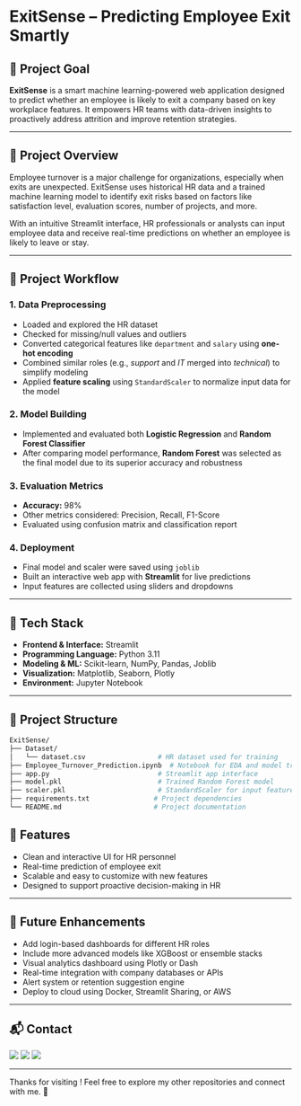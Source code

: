 # ExitSense – Predicting Employee Exit Smartly

## 🚀 Project Goal

**ExitSense** is a smart machine learning-powered web application designed to predict whether an employee is likely to exit a company based on key workplace features. It empowers HR teams with data-driven insights to proactively address attrition and improve retention strategies.

---

## 📌 Project Overview

Employee turnover is a major challenge for organizations, especially when exits are unexpected. ExitSense uses historical HR data and a trained machine learning model to identify exit risks based on factors like satisfaction level, evaluation scores, number of projects, and more.

With an intuitive Streamlit interface, HR professionals or analysts can input employee data and receive real-time predictions on whether an employee is likely to leave or stay.

---

## 🔁 Project Workflow

### 1. **Data Preprocessing**
- Loaded and explored the HR dataset
- Checked for missing/null values and outliers
- Converted categorical features like `department` and `salary` using **one-hot encoding**
- Combined similar roles (e.g., *support* and *IT* merged into *technical*) to simplify modeling
- Applied **feature scaling** using `StandardScaler` to normalize input data for the model

### 2. **Model Building**
- Implemented and evaluated both **Logistic Regression** and **Random Forest Classifier**
- After comparing model performance, **Random Forest** was selected as the final model due to its superior accuracy and robustness


### 3. **Evaluation Metrics**
- **Accuracy:** 98%
- Other metrics considered: Precision, Recall, F1-Score
- Evaluated using confusion matrix and classification report

### 4. **Deployment**
- Final model and scaler were saved using `joblib`
- Built an interactive web app with **Streamlit** for live predictions
- Input features are collected using sliders and dropdowns

---

## 🧰 Tech Stack

- **Frontend & Interface:** Streamlit
- **Programming Language:** Python 3.11
- **Modeling & ML:** Scikit-learn, NumPy, Pandas, Joblib
- **Visualization:** Matplotlib, Seaborn, Plotly
- **Environment:** Jupyter Notebook

---

## 📁 Project Structure

```bash
ExitSense/
├── Dataset/
│   └── dataset.csv                  # HR dataset used for training
├── Employee_Turnover_Prediction.ipynb  # Notebook for EDA and model training
├── app.py                           # Streamlit app interface
├── model.pkl                        # Trained Random Forest model
├── scaler.pkl                       # StandardScaler for input features
├── requirements.txt                # Project dependencies
└── README.md                       # Project documentation
```


## 🌟 Features

- Clean and interactive UI for HR personnel
- Real-time prediction of employee exit
- Scalable and easy to customize with new features
- Designed to support proactive decision-making in HR

---

## 🔮 Future Enhancements

- Add login-based dashboards for different HR roles
- Include more advanced models like XGBoost or ensemble stacks
- Visual analytics dashboard using Plotly or Dash
- Real-time integration with company databases or APIs
- Alert system or retention suggestion engine
- Deploy to cloud using Docker, Streamlit Sharing, or AWS

---

## 📬 Contact

<p>
  <a href="mailto:aradhyaray99@gmail.com"><img src="https://img.shields.io/badge/Email-D14836?style=for-the-badge&logo=gmail&logoColor=white" /></a>
  <a href="https://www.linkedin.com/in/rayaradhya"><img src="https://img.shields.io/badge/LinkedIn-blue?style=for-the-badge&logo=linkedin&logoColor=white" /></a>
  <a href="https://github.com/AradhyaRay05"><img src="https://img.shields.io/badge/GitHub-181717?style=for-the-badge&logo=github&logoColor=white" /></a>
</p>

---

Thanks for visiting ! Feel free to explore my other repositories and connect with me. 🚀 
